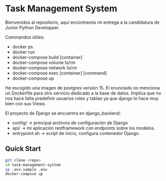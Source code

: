 # Task Management System
Bienvenidos al repositorio, aquí encontrareís mi entrega a la candidatura de Junior Python Developper.

Commandos útiles:
- docker ps
- docker run
- docker-compose build [container]
- docker-compose volume ls/rm
- docker-compose network ls/rm
- docker-compose exec [container] [command]
- docker-compose up

He escogido una imagen de postgres versión 15. El enunciado no menciona un Dockerfile para otro servicio dedicado a la base de datos. Implica que no nos hace falta predefinir usuarios roles y tablas ya que django lo hace muy bien con sus Views.

El proyecto de Django se encuentra en django_backend:
- config/ -> principal archivos de configuración de Django
- api/ -> mi aplicación restframework con endpoints sobre los modelos.
- entrypoint.sh -> script de inicio, configura contenedor Django.


## Quick Start
```bash
git clone <repo>
cd task-management-system
cp .env.sample .env
docker-compose up